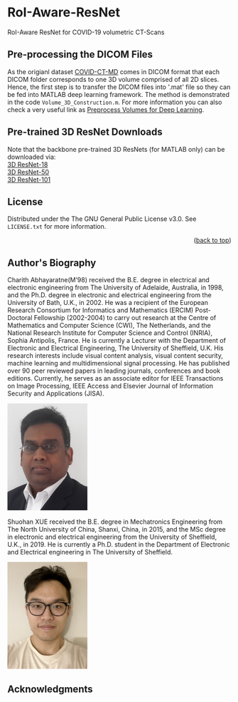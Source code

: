 # RoI-Aware-ResNet
RoI-Aware ResNet for COVID-19 volumetric CT-Scans 


## Pre-processing the DICOM Files
As the origianl dataset [COVID-CT-MD](https://doi.org/10.1038/s41597-021-00900-3) comes in DICOM format that each DICOM folder corresponds to one 3D volume comprised of all 2D slices. Hence, the first step is to transfer the DICOM files into '.mat' file so they can be fed into MATLAB deep learning framework. The method is demonstrated in the code `Volume_3D_Construction.m`. For more information you can also check a very useful link as [Preprocess Volumes for Deep Learning](https://uk.mathworks.com/help/deeplearning/ug/preprocess-volumes-for-deep-learning.html).


## Pre-trained 3D ResNet Downloads
Note that the backbone pre-trained 3D ResNets (for MATLAB only) can be downloaded via: \
[3D ResNet-18](https://uk.mathworks.com/matlabcentral/fileexchange/82585-pre-trained-3d-resnet-18)\
[3D ResNet-50](https://uk.mathworks.com/matlabcentral/fileexchange/87427-pre-trained-3d-resnet-50)\
[3D ResNet-101](https://uk.mathworks.com/matlabcentral/fileexchange/87432-pre-trained-3d-resnet-101)


<!-- LICENSE -->
## License

Distributed under the The GNU General Public License v3.0. See `LICENSE.txt` for more information.

<p align="right">(<a href="#readme-top">back to top</a>)</p>


## Author's Biography

Charith Abhayaratne(M’98) received the B.E. degree in electrical and electronic engineering from The University of Adelaide, Australia, in 1998, and the Ph.D. degree in electronic and electrical engineering from the University of Bath, U.K., in 2002. He was a recipient of the European Research Consortium for Informatics and Mathematics (ERCIM) Post-Doctoral Fellowship (2002-2004) to carry out research at the Centre of Mathematics and Computer Science (CWI), The Netherlands, and the National Research Institute for Computer Science and Control (INRIA), Sophia Antipolis, France.  He is currently a Lecturer with the Department of Electronic and Electrical Engineering, The University of Sheffield, U.K. His research interests include visual content analysis, visual content security, machine learning and multidimensional signal processing. He has published over 90 peer reviewed papers in leading journals, conferences and book editions. Currently, he serves as an associate editor for IEEE Transactions on Image Processing, IEEE Access and Elsevier Journal of Information Security and Applications (JISA). 

<img src="Images/charith_2022.jpg" width="180" height="240">

Shuohan XUE received the B.E. degree in Mechatronics Engineering from The North University of China, Shanxi, China, in 2015, and the MSc degree in electronic and electrical engineering from the University of Sheffield, U.K., in 2019. He is currently a Ph.D. student in the Department of Electronic and Electrical engineering in The University of Sheffield. 

<img src="Images/xue.jpg" width="180" height="240">

<!-- ACKNOWLEDGMENTS -->
## Acknowledgments
